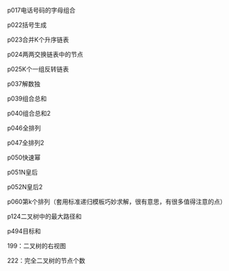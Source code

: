 
p017电话号码的字母组合

p022括号生成

p023合并K个升序链表

p024两两交换链表中的节点

p025K个一组反转链表

p037解数独

p039组合总和

p040组合总和2

p046全排列

p047全排列2

p050快速幂

p051N皇后

p052N皇后2

p060第k个排列（套用标准递归模板巧妙求解，很有意思，有很多值得注意的点）

p124二叉树中的最大路径和

p494目标和

199：二叉树的右视图

222：完全二叉树的节点个数

